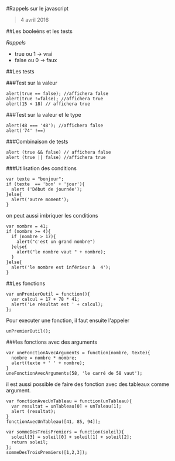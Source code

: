 #Rappels sur le javascript

> 4 avril 2016
>
##Les booleéns et les tests

_Rappels_

  - true ou 1  -> vrai
  - false ou 0 -> faux

##Les tests

###Test sur la valeur

```
alert(true == false); //affichera false
alert(true !=false); //affichera true
alert(15 < 18) // affichera true

```

###Test sur la valeur et le type

```
alert(48 === '48'); //affichera false
alert('74' !==)
```

###Combinaison de tests

```
alert (true && false) // affichera false
alert (true || false) //affichera true
```

###Utilisation des conditions

```
var texte = "bonjour";
if (texte  == 'bon' + 'jour'){
  alert ('Début de journée');
}else{
  alert('autre moment');
}
```


on peut aussi imbriquer les conditions

```
var nombre = 41;
if (nombre >= 4){
  if (nombre > 17){
    alert("c'est un grand nombre")
  }else{
    alert("le nombre vaut " + nombre);
  }
}else{
  alert('le nombre est inférieur à  4');
}
```



##Les fonctions


```
var unPremierOutil = function(){
  var calcul = 17 + 78 * 41;
  alert('Le résultat est ' + calcul);
};
```
Pour executer une fonction, il faut ensuite l'appeler

```
unPremierOutil();
```


###les fonctions avec des arguments

```
var uneFonctionAvecArguments = function(nombre, texte){
  nombre = nombre * nombre;
  alert(texte + ' ' + nombre);
}
uneFonctionAvecArguments(58, 'le carré de 58 vaut');
```

il est aussi possible de faire des fonction avec des tableaux comme argument.

```
var fonctionAvecUnTableau = function(unTableau){
  var resultat = unTableau[0] + unTaleau[1];
  alert (resultat);
}
fonctionAvecUnTableau([41, 85, 94]);
```

```
var sommeDesTroisPremiers = function(soleil){
  soleil[3] = soleil[0] + soleil[1] + soleil[2];
  return soleil;
};
sommeDesTroisPremiers([1,2,3]);
```
